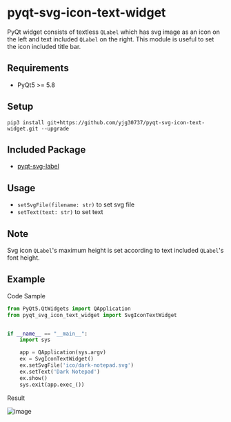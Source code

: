 # pyqt-svg-icon-text-widget
PyQt widget consists of textless ```QLabel``` which has svg image as an icon on the left and text included ```QLabel``` on the right. This module is useful to set the icon included title bar.

## Requirements
* PyQt5 >= 5.8

## Setup
```pip3 install git+https://github.com/yjg30737/pyqt-svg-icon-text-widget.git --upgrade```

## Included Package
* <a href="https://github.com/yjg30737/pyqt-svg-label.git">pyqt-svg-label</a>

## Usage
* ```setSvgFile(filename: str)``` to set svg file
* ```setText(text: str)``` to set text

## Note
Svg icon ```QLabel```'s maximum height is set according to text included ```QLabel```'s font height.

## Example
Code Sample
```python
from PyQt5.QtWidgets import QApplication
from pyqt_svg_icon_text_widget import SvgIconTextWidget


if __name__ == "__main__":
    import sys

    app = QApplication(sys.argv)
    ex = SvgIconTextWidget()
    ex.setSvgFile('ico/dark-notepad.svg')
    ex.setText('Dark Notepad')
    ex.show()
    sys.exit(app.exec_())
```

Result

![image](https://user-images.githubusercontent.com/55078043/153750415-c9f99eb7-46be-4703-9751-18578e839f4b.png)
